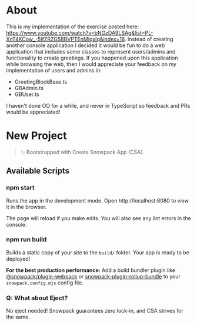 # About

This is my implementation of the exercise posted here: https://www.youtube.com/watch?v=bNGzDA9LSAg&list=PL-XnT4KCow_-5IfZRZG5BBVPTEnMiqxIq&index=16. Instead of creating another console application I decided it would be fun to do a web application that includes some classes to represent users/admins and functionality to create greetings. If you happened upon this application while browsing the web, then I would appreciate your feedback on my implementation of users and admins in:
* GreetingBlockBase.ts
* GBAdmin.ts
* GBUser.ts

I haven't done OO for a while, and never in TypeScript so feedback and PRs  would be appreciated!




# New Project

> ✨ Bootstrapped with Create Snowpack App (CSA).

## Available Scripts

### npm start

Runs the app in the development mode.
Open http://localhost:8080 to view it in the browser.

The page will reload if you make edits.
You will also see any lint errors in the console.

### npm run build

Builds a static copy of your site to the `build/` folder.
Your app is ready to be deployed!

**For the best production performance:** Add a build bundler plugin like [@snowpack/plugin-webpack](https://github.com/snowpackjs/snowpack/tree/main/plugins/plugin-webpack) or [snowpack-plugin-rollup-bundle](https://github.com/ParamagicDev/snowpack-plugin-rollup-bundle) to your `snowpack.config.mjs` config file.

### Q: What about Eject?

No eject needed! Snowpack guarantees zero lock-in, and CSA strives for the same.
